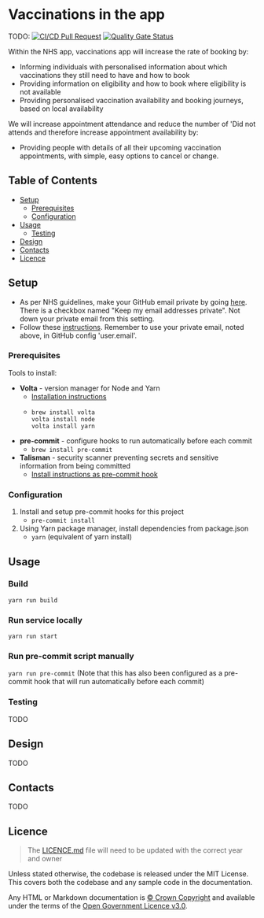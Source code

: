 # Vaccinations in the app

TODO:
[![CI/CD Pull Request](https://github.com/nhs-england-tools/repository-template/actions/workflows/cicd-1-pull-request.yaml/badge.svg)](https://github.com/nhs-england-tools/repository-template/actions/workflows/cicd-1-pull-request.yaml)
[![Quality Gate Status](https://sonarcloud.io/api/project_badges/measure?project=repository-template&metric=alert_status)](https://sonarcloud.io/summary/new_code?id=repository-template)

Within the NHS app, vaccinations app will increase the rate of booking by:
- Informing individuals with personalised information about which vaccinations they still need to have and how to book
- Providing information on eligibility and how to book where eligibility is not available
- Providing personalised vaccination availability and booking journeys, based on local availability

We will increase appointment attendance and reduce the number of 'Did not attends and therefore increase appointment availability by:
- Providing people with details of all their upcoming vaccination appointments, with simple, easy options to cancel or change.

## Table of Contents

- [Setup](#setup)
  - [Prerequisites](#prerequisites)
  - [Configuration](#configuration)
- [Usage](#usage)
  - [Testing](#testing)
- [Design](#design)
- [Contacts](#contacts)
- [Licence](#licence)

## Setup
- As per NHS guidelines, make your GitHub email private by going [here](https://github.com/settings/emails). There is a checkbox named "Keep my email addresses private". Not down your private email from this setting.
- Follow these [instructions](https://nhsd-confluence.digital.nhs.uk/display/CSP/How+to+access+GitHub). Remember to use your private email, noted above, in GitHub config 'user.email'.

### Prerequisites
Tools to install:
- **Volta** - version manager for Node and Yarn
  - [Installation instructions](https://docs.volta.sh/guide/getting-started)
  - ```
    brew install volta
    volta install node
    volta install yarn
    ```
- **pre-commit** - configure hooks to run automatically before each commit 
  - `brew install pre-commit`
- **Talisman** - security scanner preventing secrets and sensitive information from being committed
  - [Install instructions as pre-commit hook](https://github.com/thoughtworks/talisman)

### Configuration
1. Install and setup pre-commit hooks for this project
   - `pre-commit install`
1. Using Yarn package manager, install dependencies from package.json
   - `yarn` (equivalent of yarn install)

## Usage
### Build
`yarn run build`

### Run service locally
`yarn run start`

### Run pre-commit script manually
`yarn run pre-commit`
(Note that this has also been configured as a pre-commit hook that will run automatically before each commit)

### Testing
TODO

## Design
TODO

## Contacts
TODO

## Licence

> The [LICENCE.md](./LICENCE.md) file will need to be updated with the correct year and owner

Unless stated otherwise, the codebase is released under the MIT License. This covers both the codebase and any sample code in the documentation.

Any HTML or Markdown documentation is [© Crown Copyright](https://www.nationalarchives.gov.uk/information-management/re-using-public-sector-information/uk-government-licensing-framework/crown-copyright/) and available under the terms of the [Open Government Licence v3.0](https://www.nationalarchives.gov.uk/doc/open-government-licence/version/3/).
